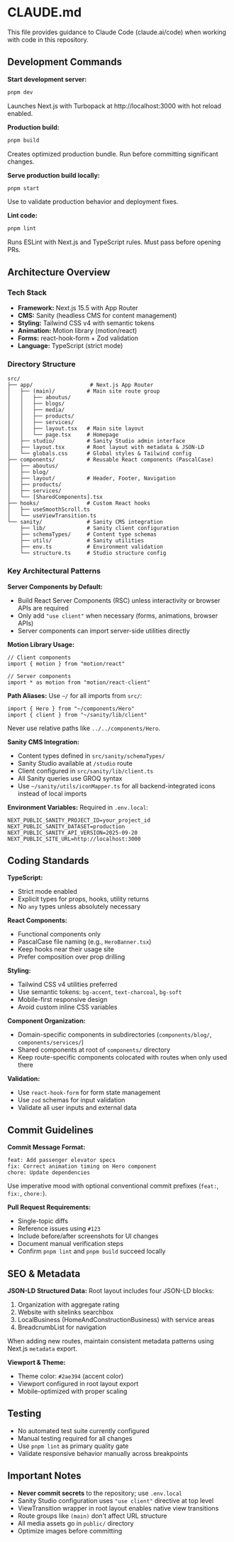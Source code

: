# CLAUDE.md

This file provides guidance to Claude Code (claude.ai/code) when working with code in this repository.

## Development Commands

**Start development server:**
```bash
pnpm dev
```
Launches Next.js with Turbopack at http://localhost:3000 with hot reload enabled.

**Production build:**
```bash
pnpm build
```
Creates optimized production bundle. Run before committing significant changes.

**Serve production build locally:**
```bash
pnpm start
```
Use to validate production behavior and deployment fixes.

**Lint code:**
```bash
pnpm lint
```
Runs ESLint with Next.js and TypeScript rules. Must pass before opening PRs.

## Architecture Overview

### Tech Stack
- **Framework:** Next.js 15.5 with App Router
- **CMS:** Sanity (headless CMS for content management)
- **Styling:** Tailwind CSS v4 with semantic tokens
- **Animation:** Motion library (motion/react)
- **Forms:** react-hook-form + Zod validation
- **Language:** TypeScript (strict mode)

### Directory Structure
```
src/
├── app/                  # Next.js App Router
│   ├── (main)/          # Main site route group
│   │   ├── aboutus/
│   │   ├── blogs/
│   │   ├── media/
│   │   ├── products/
│   │   ├── services/
│   │   ├── layout.tsx   # Main site layout
│   │   └── page.tsx     # Homepage
│   ├── studio/          # Sanity Studio admin interface
│   ├── layout.tsx       # Root layout with metadata & JSON-LD
│   └── globals.css      # Global styles & Tailwind config
├── components/          # Reusable React components (PascalCase)
│   ├── aboutus/
│   ├── blog/
│   ├── layout/          # Header, Footer, Navigation
│   ├── products/
│   ├── services/
│   └── [SharedComponents].tsx
├── hooks/               # Custom React hooks
│   ├── useSmoothScroll.ts
│   └── useViewTransition.ts
└── sanity/              # Sanity CMS integration
    ├── lib/             # Sanity client configuration
    ├── schemaTypes/     # Content type schemas
    ├── utils/           # Sanity utilities
    ├── env.ts           # Environment validation
    └── structure.ts     # Studio structure config
```

### Key Architectural Patterns

**Server Components by Default:**
- Build React Server Components (RSC) unless interactivity or browser APIs are required
- Only add `"use client"` when necessary (forms, animations, browser APIs)
- Server components can import server-side utilities directly

**Motion Library Usage:**
```tsx
// Client components
import { motion } from "motion/react"

// Server components
import * as motion from "motion/react-client"
```

**Path Aliases:**
Use `~/` for all imports from `src/`:
```tsx
import { Hero } from "~/components/Hero"
import { client } from "~/sanity/lib/client"
```
Never use relative paths like `../../components/Hero`.

**Sanity CMS Integration:**
- Content types defined in `src/sanity/schemaTypes/`
- Sanity Studio available at `/studio` route
- Client configured in `src/sanity/lib/client.ts`
- All Sanity queries use GROQ syntax
- Use `~/sanity/utils/iconMapper.ts` for all backend-integrated icons instead of local imports

**Environment Variables:**
Required in `.env.local`:
```
NEXT_PUBLIC_SANITY_PROJECT_ID=your_project_id
NEXT_PUBLIC_SANITY_DATASET=production
NEXT_PUBLIC_SANITY_API_VERSION=2025-09-20
NEXT_PUBLIC_SITE_URL=http://localhost:3000
```

## Coding Standards

**TypeScript:**
- Strict mode enabled
- Explicit types for props, hooks, utility returns
- No `any` types unless absolutely necessary

**React Components:**
- Functional components only
- PascalCase file naming (e.g., `HeroBanner.tsx`)
- Keep hooks near their usage site
- Prefer composition over prop drilling

**Styling:**
- Tailwind CSS v4 utilities preferred
- Use semantic tokens: `bg-accent`, `text-charcoal`, `bg-soft`
- Mobile-first responsive design
- Avoid custom inline CSS variables

**Component Organization:**
- Domain-specific components in subdirectories (`components/blog/`, `components/services/`)
- Shared components at root of `components/` directory
- Keep route-specific components colocated with routes when only used there

**Validation:**
- Use `react-hook-form` for form state management
- Use `zod` schemas for input validation
- Validate all user inputs and external data

## Commit Guidelines

**Commit Message Format:**
```
feat: Add passenger elevator specs
fix: Correct animation timing on Hero component
chore: Update dependencies
```

Use imperative mood with optional conventional commit prefixes (`feat:`, `fix:`, `chore:`).

**Pull Request Requirements:**
- Single-topic diffs
- Reference issues using `#123`
- Include before/after screenshots for UI changes
- Document manual verification steps
- Confirm `pnpm lint` and `pnpm build` succeed locally

## SEO & Metadata

**JSON-LD Structured Data:**
Root layout includes four JSON-LD blocks:
1. Organization with aggregate rating
2. Website with sitelinks searchbox
3. LocalBusiness (HomeAndConstructionBusiness) with service areas
4. BreadcrumbList for navigation

When adding new routes, maintain consistent metadata patterns using Next.js `metadata` export.

**Viewport & Theme:**
- Theme color: `#2ae394` (accent color)
- Viewport configured in root layout export
- Mobile-optimized with proper scaling

## Testing

- No automated test suite currently configured
- Manual testing required for all changes
- Use `pnpm lint` as primary quality gate
- Validate responsive behavior manually across breakpoints

## Important Notes

- **Never commit secrets** to the repository; use `.env.local`
- Sanity Studio configuration uses `"use client"` directive at top level
- ViewTransition wrapper in root layout enables native view transitions
- Route groups like `(main)` don't affect URL structure
- All media assets go in `public/` directory
- Optimize images before committing